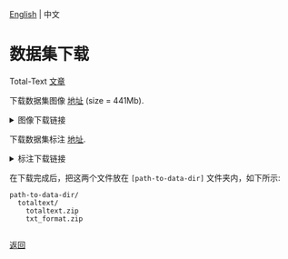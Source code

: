 [English](../../en/datasets/totaltext.md) | 中文

# 数据集下载

Total-Text [文章](https://arxiv.org/abs/1710.10400) 

下载数据集图像 [地址](https://github.com/cs-chan/Total-Text-Dataset/tree/master/Dataset)  (size = 441Mb).

<details>
  <summary>图像下载链接</summary>

   [图像下载链接](https://drive.google.com/file/d/1bC68CzsSVTusZVvOkk7imSZSbgD1MqK2/view?usp=sharing) (size = 441Mb).

</details>

下载数据集标注 [地址](https://github.com/cs-chan/Total-Text-Dataset/tree/master/Groundtruth/Text).

<details>
  <summary>标注下载链接</summary>

   [标注下载链接](https://drive.google.com/file/d/1v-pd-74EkZ3dWe6k0qppRtetjdPQ3ms1/view?usp=sharing) for text file format('.txt').
   
</details>

在下载完成后，把这两个文件放在 `[path-to-data-dir]` 文件夹内，如下所示:
```
path-to-data-dir/
  totaltext/
    totaltext.zip
    txt_format.zip
        
```

[返回](../../../tools/dataset_converters/README_CN.md)
